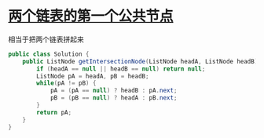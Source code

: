 # [两个链表的第一个公共节点](https://leetcode-cn.com/problems/liang-ge-lian-biao-de-di-yi-ge-gong-gong-jie-dian-lcof/)

相当于把两个链表拼起来

```java
public class Solution {
    public ListNode getIntersectionNode(ListNode headA, ListNode headB) {
        if (headA == null || headB == null) return null;
        ListNode pA = headA, pB = headB;
        while(pA != pB) {
            pA = (pA == null) ? headB : pA.next;
            pB = (pB == null) ? headA : pB.next;
        }
        return pA;
    }
}
```
